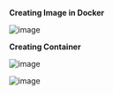 **Creating Image in Docker**

![image](https://github.com/eswarganesan/Eswar_Task/assets/104221146/1b24523e-d2aa-4fc4-90a5-38926fa2434a)

**Creating Container**

![image](https://github.com/eswarganesan/Eswar_Task/assets/104221146/1d5ef7d3-b87c-4b96-bae8-14ffb0a37647)

![image](https://github.com/eswarganesan/Eswar_Task/assets/104221146/8dbe393f-e7f2-46e1-b614-4d6c0dbcb5d1)
